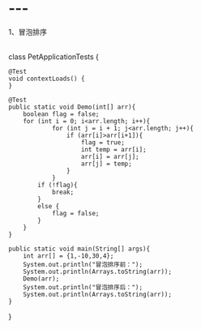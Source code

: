 # ---
1、冒泡排序

</br>
class PetApplicationTests {

    @Test
    void contextLoads() {
    }

    @Test
    public static void Demo(int[] arr){
        boolean flag = false;
        for (int i = 0; i<arr.length; i++){
                for (int j = i + 1; j<arr.length; j++){
                    if (arr[i]>arr[i+1]){
                        flag = true;
                        int temp = arr[i];
                        arr[i] = arr[j];
                        arr[j] = temp;
                    }
                }
            if (!flag){
                break;
            }
            else {
                flag = false;
            }
        }
    }

    public static void main(String[] args){
        int arr[] = {1,-10,30,4};
        System.out.println("冒泡排序前：");
        System.out.println(Arrays.toString(arr));
        Demo(arr);
        System.out.println("冒泡排序后：");
        System.out.println(Arrays.toString(arr));
    }
}
